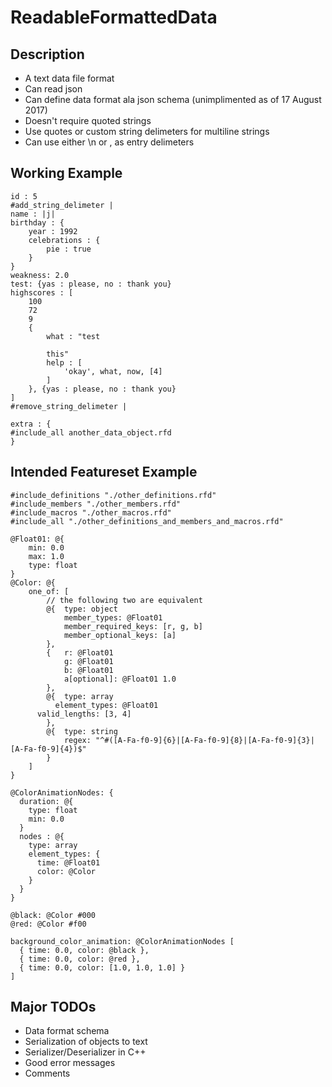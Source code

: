 # ReadableFormattedData

## Description
* A text data file format
* Can read json
* Can define data format ala json schema (unimplimented as of 17 August 2017)
* Doesn't require quoted strings
* Use quotes or custom string delimeters for multiline strings
* Can use either \n or , as entry delimeters

## Working Example
    id : 5
    #add_string_delimeter |
    name : |j|
    birthday : {
    	year : 1992
    	celebrations : {
    		pie : true
    	}
    }
    weakness: 2.0
    test: {yas : please, no : thank you}
    highscores : [
    	100
    	72
    	9
    	{
    		what : "test
    
    		this"
    		help : [
    			'okay', what, now, [4]
    		]
    	}, {yas : please, no : thank you}
    ]
    #remove_string_delimeter |
    
    extra : {
    #include_all another_data_object.rfd
    }


## Intended Featureset Example
    #include_definitions "./other_definitions.rfd"
    #include_members "./other_members.rfd"
    #include_macros "./other_macros.rfd"
    #include_all "./other_definitions_and_members_and_macros.rfd"
    
    @Float01: @{
    	min: 0.0
    	max: 1.0
    	type: float
    }
    @Color: @{
    	one_of: [
    		// the following two are equivalent
    		@{	type: object
    			member_types: @Float01
    			member_required_keys: [r, g, b]
    			member_optional_keys: [a]
    		},
    		{	r: @Float01
    			g: @Float01
    			b: @Float01
    			a[optional]: @Float01 1.0
    		},
    		@{	type: array
    		  element_types: @Float01
          valid_lengths: [3, 4]
    		},
    		@{	type: string
    			regex: "^#([A-Fa-f0-9]{6}|[A-Fa-f0-9]{8}|[A-Fa-f0-9]{3}|[A-Fa-f0-9]{4})$"
    		}
    	]
    }
    
    @ColorAnimationNodes: {
      duration: @{
        type: float
        min: 0.0
      }
      nodes : @{
        type: array
        element_types: {
          time: @Float01
          color: @Color
        }
      }
    }
    
    @black: @Color #000
    @red: @Color #f00
    
    background_color_animation: @ColorAnimationNodes [
      { time: 0.0, color: @black },
      { time: 0.0, color: @red },
      { time: 0.0, color: [1.0, 1.0, 1.0] }
    ]

## Major TODOs
* Data format schema
* Serialization of objects to text
* Serializer/Deserializer in C++
* Good error messages
* Comments

